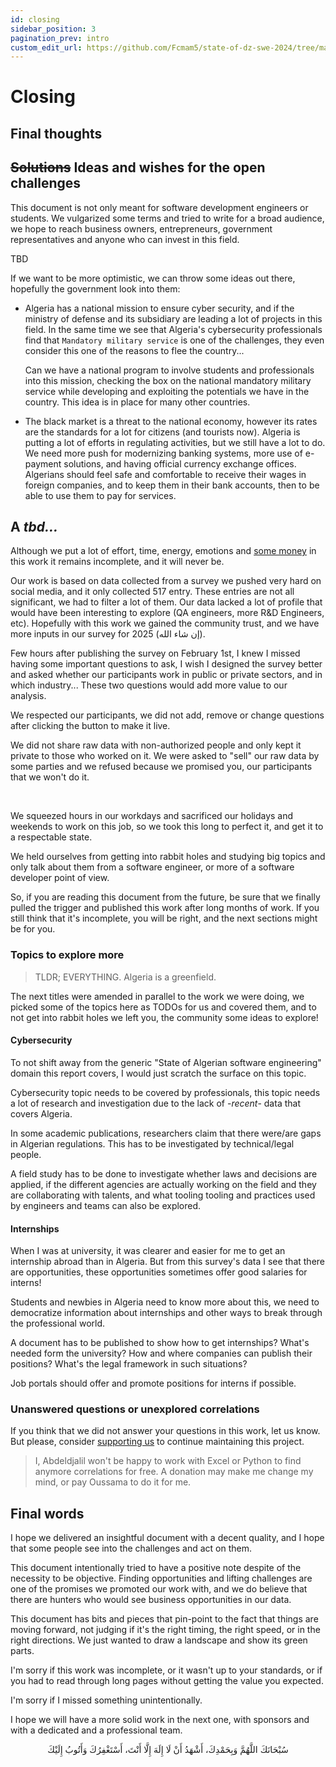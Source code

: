 ```yaml
---
id: closing
sidebar_position: 3
pagination_prev: intro
custom_edit_url: https://github.com/Fcmam5/state-of-dz-swe-2024/tree/master/website/docs/Appendix/raw-results.md
---
```


# Closing

## Final thoughts

## ~~Solutions~~ Ideas and wishes for the open challenges

This document is not only meant for software development engineers or students. We vulgarized some terms and tried to write for a broad audience, we hope to reach business owners, entrepreneurs, government representatives and anyone who can invest in this field.

TBD

If we want to be more optimistic, we can throw some ideas out there, hopefully the government look into them:

- Algeria has a national mission to ensure cyber security, and if the ministry of defense and its subsidiary are leading a lot of projects in this field. In the same time we see that Algeria's cybersecurity professionals find that `Mandatory military service` is one of the challenges, they even consider this one of the reasons to flee the country...

    Can we have a national program to involve students and professionals into this mission, checking the box on the national mandatory military service while developing and exploiting the potentials we have in the country. This idea is in place for many other countries.

- The black market is a threat to the national economy, however its rates are the standards for a lot for citizens (and tourists now). Algeria is putting a lot of efforts in regulating activities, but we still have a lot to do. We need more push for modernizing banking systems, more use of e-payment solutions, and having official currency exchange offices. Algerians should feel safe and comfortable to receive their wages in foreign companies, and to keep them in their bank accounts, then to be able to use them to pay for services.

## A *tbd...*

Although we put a lot of effort, time, energy, emotions and [some money](#) in this work it remains incomplete, and it will never be.

Our work is based on data collected from a survey we pushed very hard on social media, and it only collected 517 entry. These entries are not all significant, we had to filter a lot of them. Our data lacked a lot of profile that would have been interesting to explore (QA engineers, more R&D Engineers, etc). Hopefully with this work we gained the community trust, and we have more inputs in our survey for 2025 (إن شاء الله).

Few hours after publishing the survey on February 1st, I knew I missed having some important questions to ask, I wish I designed the survey better and asked whether our participants work in public or private sectors, and in which industry... These two questions would add more value to our analysis.

We respected our participants, we did not add, remove or change questions after clicking the button to make it live.

We did not share raw data with non-authorized people and only kept it private to those who worked on it. We were asked to "sell" our raw data by some parties and we refused because we promised you, our participants that we won't do it.

<br/>

We squeezed hours in our workdays and sacrificed our holidays and weekends to work on this job, so we took this long to perfect it, and get it to a respectable state.

We held ourselves from getting into rabbit holes and studying big topics and only talk about them from a software engineer, or more of a software developer point of view.

So, if you are reading this document from the future, be sure that we finally pulled the trigger and published this work after long months of work. If you still think that it's incomplete, you will be right, and the next sections might be for you.

### Topics to explore more

> TLDR; EVERYTHING. Algeria is a greenfield.

The next titles were amended in parallel to the work we were doing, we picked some of the topics here as TODOs for us and covered them, and to not get into rabbit holes we left you, the community some ideas to explore!

#### Cybersecurity

To not shift away from the generic "State of Algerian software engineering" domain this report covers, I would just scratch the surface on this topic.

Cybersecurity topic needs to be covered by professionals, this topic needs a lot of research and investigation due to the lack of -*recent*- data that covers Algeria.

In some academic publications, researchers claim that there were/are gaps in Algerian regulations. This has to be investigated by technical/legal people.

A field study has to be done to investigate whether laws and decisions are applied, if the different agencies are actually working on the field and they are collaborating with talents, and what tooling tooling and practices used by engineers and teams can also be explored.

#### Internships

When I was at university, it was clearer and easier for me to get an internship abroad than in Algeria. But from this survey's data I see that there are opportunities, these opportunities sometimes offer good salaries for interns!

Students and newbies in Algeria need to know more about this, we need to democratize information about internships and other ways to break through the professional world.

A document has to be published to show how to get internships? What's needed form the university? How and where companies can publish their positions? What's the legal framework in such situations?

Job portals should offer and promote positions for interns if possible.


### Unanswered questions or unexplored correlations

If you think that we did not answer your questions in this work, let us know. But please, consider [supporting us](/support) to continue maintaining this project.

> I, Abdeldjalil won't be happy to work with Excel or Python to find anymore correlations for free. A donation may make me change my mind, or pay Oussama to do it for me.

## Final words

I hope we delivered an insightful document with a decent quality, and I hope that some people see into the challenges and act on them.

This document intentionally tried to have a positive note despite of the necessity to be objective. Finding opportunities and lifting challenges are one of the promises we promoted our work with, and we do believe that there are hunters who would see business opportunities in our data.

This document has bits and pieces that pin-point to the fact that things are moving forward, not judging if it's the right timing, the right speed, or in the right directions. We just wanted to draw a landscape and show its green parts.

I'm sorry if this work was incomplete, or it wasn't up to your standards, or if you had to read through long pages without getting the value you expected.

I'm sorry if I missed something unintentionally.

I hope we will have a more solid work in the next one, with sponsors and with a dedicated and a professional team.

<div dir="rtl" align="center">
سُبْحَانَكَ اللَّهُمَّ وَبِحَمْدِكَ، أَشْهَدُ أَنْ لَا إِلَهَ إِلَّا أَنْتَ، أَسْتَغْفِرُكَ وَأَتُوبُ إِلَيْكَ
</div>
